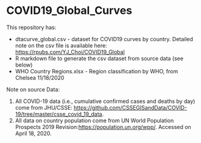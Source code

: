 # COVID19_Global_Curves
 
This repository has: 
- dtacurve_global.csv - dataset for COVID19 curves by country. Detailed note on the csv file is available here: https://rpubs.com/YJ_Choi/COVID19_Global
- R markdown file to generate the csv dataset from source data (see below)    
- WHO Country Regions.xlsx - Region classification by WHO, from Chelsea 11/18/2020   

Note on source Data: 
1. All COVID-19 data (i.e., cumulative confirmed cases and deaths by day) come from JHU/CSSE: https://github.com/CSSEGISandData/COVID-19/tree/master/csse_covid_19_data. 
2. All data on country population come from UN World Population Prospects 2019 Revision:https://population.un.org/wpp/. Accessed on April 18, 2020.
